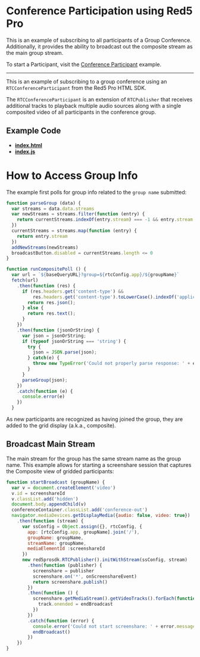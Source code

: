 # Conference Participation using Red5 Pro

This is an example of subscribing to all participants of a Group Conference. Additionally, it provides the ability to broadcast out the composite stream as the main group stream.

To start a Participant, visit the [Conference Participant](../conferenceParticipant) example.

---

This is an example of subscribing to a group conference using an `RTCConferenceParticipant` from the Red5 Pro HTML SDK.

The `RTCConferenceParticipant` is an extension of `RTCPublisher` that receives additional tracks to playback multiple audio sources along with a single composited video of all participants in the conference group.

## Example Code
- **[index.html](index.html)**
- **[index.js](index.js)**

# How to Access Group Info

The example first polls for group info related to the `group name` submitted:

```js
function parseGroup (data) {
  var streams = data.data.streams
  var newStreams = streams.filter(function (entry) {
    return currentStreams.indexOf(entry.stream) === -1 && entry.stream !== groupName
  })
  currentStreams = streams.map(function (entry) {
    return entry.stream
  })
  addNewStreams(newStreams)
  broadcastButton.disabled = currentStreams.length <= 0
}

function runCompositePoll () {
  var url = `${baseQueryURL}?group=${rtcConfig.app}/${groupName}`
  fetch(url)
    .then(function (res) {
      if (res.headers.get('content-type') &&
          res.headers.get('content-type').toLowerCase().indexOf('application/json') >= 0) {
        return res.json();
      } else {
        return res.text();
      }
    })
    .then(function (jsonOrString) {
      var json = jsonOrString;
      if (typeof jsonOrString === 'string') {
        try {
          json = JSON.parse(json);
        } catch(e) {
          throw new TypeError('Could not properly parse response: ' + e.message);
        }
      }
      parseGroup(json);
    })
    .catch(function (e) {
      console.error(e)
    })
  }
```

As new participants are recognized as having joined the group, they are added to the grid display (a.k.a., composite).

## Broadcast Main Stream

The main stream for the group has the same stream name as the group name. This example allows for starting a screenshare session that captures the Composite view of gridded participants:

```js
function startBroadcast (groupName) {
  var v = document.createElement('video')
  v.id = screenshareId
  v.classList.add('hidden')
  document.body.appendChild(v)
  conferenceContainer.classList.add('conference-out')
  navigator.mediaDevices.getDisplayMedia({audio: false, video: true})
    .then(function (stream) {
      var ssConfig = Object.assign({}, rtcConfig, {
        app: [rtcConfig.app, groupName].join('/'),
        groupName: groupName,
        streamName: groupName,
        mediaElementId :screenshareId
      })
      new red5prosdk.RTCPublisher().initWithStream(ssConfig, stream)
        .then(function (publisher) {
          screenshare = publisher
          screenshare.on('*', onScreenshareEvent)
          return screenshare.publish()
        })
        .then(function () {
          screenshare.getMediaStream().getVideoTracks().forEach(function (track) {
            track.onended = endBroadcast
          })
        })
        .catch(function (error) {
          console.error('Could not start screenshare: ' + error.message)
          endBroadcast()
        })
    })
}
```
